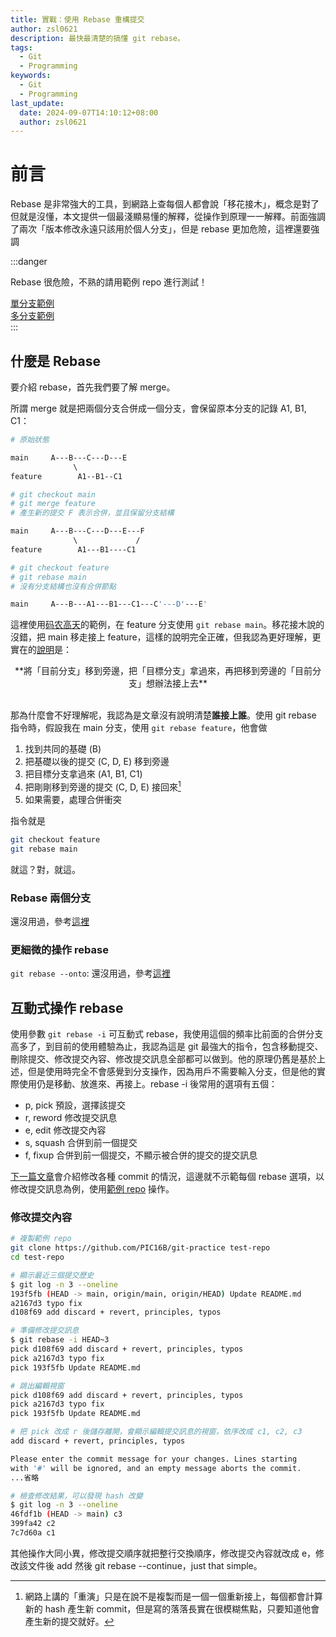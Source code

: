 ```yaml
---
title: 實戰：使用 Rebase 重構提交
author: zsl0621
description: 最快最清楚的搞懂 git rebase。
tags:
  - Git
  - Programming
keywords:
  - Git
  - Programming
last_update:
  date: 2024-09-07T14:10:12+08:00
  author: zsl0621
---
```


# 前言
Rebase 是非常強大的工具，到網路上查每個人都會說「移花接木」，概念是對了但就是沒懂，本文提供一個最淺顯易懂的解釋，從操作到原理一一解釋。前面強調了兩次「版本修改永遠只該用於個人分支」，但是 rebase 更加危險，這裡還要強調

:::danger

Rebase 很危險，不熟的請用範例 repo 進行測試！

[單分支範例](https://github.com/PIC16B/git-practice)  
[多分支範例](https://github.com/grayghostvisuals/practice-git)  
:::

## 什麼是 Rebase
要介紹 rebase，首先我們要了解 merge。

所謂 merge 就是把兩個分支合併成一個分支，會保留原本分支的記錄 A1, B1, C1：

```sh
# 原始狀態

main     A---B---C---D---E
              \         
feature        A1--B1--C1 
```

```sh
# git checkout main
# git merge feature
# 產生新的提交 F 表示合併，並且保留分支結構

main     A---B---C---D---E---F
              \             /
feature        A1---B1----C1 
```

```sh
# git checkout feature
# git rebase main
# 沒有分支結構也沒有合併節點

main     A---B---A1---B1---C1---C'---D'---E'
```

這裡使用[码农高天](https://www.youtube.com/watch?v=uj8hjLyEBmU)的範例，在 feature 分支使用 `git rebase main`。移花接木說的沒錯，把 main 移走接上 feature，這樣的說明完全正確，但我認為更好理解，更實在的[說明](https://www.youtube.com/watch?v=uj8hjLyEBmU)是：

<center>**將「目前分支」移到旁邊，把「目標分支」拿過來，再把移到旁邊的「目前分支」想辦法接上去**</center>
<br/>

那為什麼會不好理解呢，我認為是文章沒有說明清楚**誰接上誰**。使用 git rebase 指令時，假設我在 main 分支，使用 `git rebase feature`，他會做
1. 找到共同的基礎 (B)
2. 把基礎以後的提交 (C, D, E) 移到旁邊
3. 把目標分支拿過來 (A1, B1, C1)
4. 把剛剛移到旁邊的提交 (C, D, E) 接回來[^1]
5. 如果需要，處理合併衝突

[^1]: 網路上講的「重演」只是在說不是複製而是一個一個重新接上，每個都會計算新的 hash 產生新 commit，但是寫的落落長實在很模糊焦點，只要知道他會產生新的提交就好。

指令就是
```sh
git checkout feature
git rebase main
```

就這？對，就這。

### Rebase 兩個分支
還沒用過，參考[這裡](https://myapollo.com.tw/blog/git-tutorial-rebase/#rebase-%e5%9f%ba%e6%9c%ac%e7%94%a8%e6%b3%95)

### 更細微的操作 rebase
`git rebase --onto`: 還沒用過，參考[這裡](https://myapollo.com.tw/blog/git-tutorial-rebase/#rebase-onto)

## 互動式操作 rebase
使用參數 `git rebase -i` 可互動式 rebase，我使用這個的頻率比前面的合併分支高多了，到目前的使用體驗為止，我認為這是 git 最強大的指令，包含移動提交、刪除提交、修改提交內容、修改提交訊息全部都可以做到。他的原理仍舊是基於上述，但是使用時完全不會感覺到分支操作，因為用戶不需要輸入分支，但是他的實際使用仍是移動、放進來、再接上。rebase -i 後常用的選項有五個：
- p, pick 預設，選擇該提交
- r, reword 修改提交訊息
- e, edit 修改提交內容
- s, squash 合併到前一個提交
- f, fixup 合併到前一個提交，不顯示被合併的提交的提交訊息

[下一篇文章](/docs/git/edit-commits)會介紹修改各種 commit 的情況，這邊就不示範每個 rebase 選項，以修改提交訊息為例，使用[範例 repo](https://github.com/PIC16B/git-practice) 操作。

### 修改提交內容
```sh
# 複製範例 repo
git clone https://github.com/PIC16B/git-practice test-repo 
cd test-repo

# 顯示最近三個提交歷史
$ git log -n 3 --oneline                                
193f5fb (HEAD -> main, origin/main, origin/HEAD) Update README.md
a2167d3 typo fix
d108f69 add discard + revert, principles, typos

# 準備修改提交訊息
$ git rebase -i HEAD~3
pick d108f69 add discard + revert, principles, typos
pick a2167d3 typo fix
pick 193f5fb Update README.md

# 跳出編輯視窗
pick d108f69 add discard + revert, principles, typos
pick a2167d3 typo fix
pick 193f5fb Update README.md

# 把 pick 改成 r 後儲存離開，會顯示編輯提交訊息的視窗，依序改成 c1, c2, c3
add discard + revert, principles, typos

Please enter the commit message for your changes. Lines starting
with '#' will be ignored, and an empty message aborts the commit.
...省略

# 檢查修改結果，可以發現 hash 改變
$ git log -n 3 --oneline    
46fdf1b (HEAD -> main) c3
399fa42 c2
7c7d60a c1
```

其他操作大同小異，修改提交順序就把整行交換順序，修改提交內容就改成 e，修改該文件後 add 然後 git rebase --continue，just that simple。